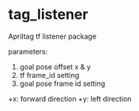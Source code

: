 # tag_listener

Apriltag tf listener package

parameters:
1. goal pose offset x & y
2. tf frame_id setting
3. goal pose frame id setting

+x: forward direction
+y: left direction
